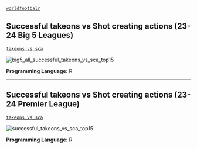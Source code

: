 [`worldfootbalr`](https://jaseziv.github.io/worldfootballR/)


## Successful takeons vs Shot creating actions (23-24 Big 5 Leagues)
[`takeons_vs_sca`](https://github.com/danieloyasodun/sports-data-visualization/blob/main/worldfootballr/takeons_vs_sca/big_5_creative.R)

![big5_all_successful_takeons_vs_sca_top15](https://github.com/user-attachments/assets/7d8f9897-5b20-4164-b03d-47fdcfebc887)

**Programming Language**: R

---

## Successful takeons vs Shot creating actions (23-24 Premier League)
[`takeons_vs_sca`](https://github.com/danieloyasodun/sports-data-visualization/blob/main/worldfootballr/takeons_vs_sca/creative.R)

![successful_takeons_vs_sca_top15](https://github.com/user-attachments/assets/f571d959-fc6a-4a4c-9abc-2fec7dae1e18)

**Programming Language**: R
